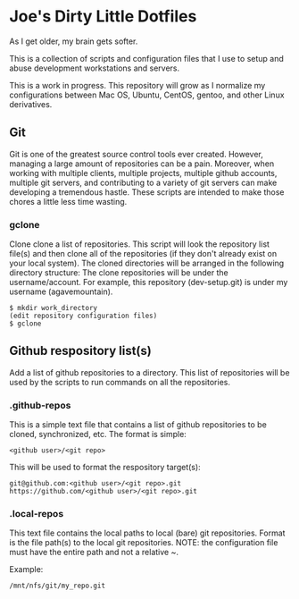 # Joe's Dirty Little Dotfiles

As I get older, my brain gets softer. 

This is a collection of scripts and configuration files 
that I use to setup and abuse development workstations and 
servers.

This is a work in progress.  This repository will grow as I normalize 
my configurations between Mac OS, Ubuntu, CentOS, gentoo, and other 
Linux derivatives.

## Git
Git is one of the greatest source control tools ever created.  However, managing 
a large amount of repositories can be a pain.  Moreover, when working with multiple 
clients, multiple projects, multiple github accounts, multiple git servers, and contributing to a 
variety of git servers can make developing a tremendous hastle.  These scripts are intended to make
those chores a little less time wasting.

### gclone

Clone clone a list of repositories.  This script will look the repository list
file(s) and then clone all of the repositories (if they don't already exist on your local
system).  The cloned directories will be arranged in the following directory structure:  The 
clone repositories will be under the username/account.  For example, this repository
(dev-setup.git) is under my username (agavemountain).  

``` 
$ mkdir work_directory
(edit repository configuration files)
$ gclone 
```

## Github respository list(s)
Add a list of github repositories to a directory.  This list of repositories
will be used by the scripts to run commands on all the repositories.

### .github-repos

This is a simple text file that contains a list of github repositories to be
cloned, synchronized, etc.  The format is simple:

```<github user>/<git repo>```

This will be used to format the respository target(s):

```
git@github.com:<github user>/<git repo>.git
https://github.com/<github user>/<git repo>.git
``` 

### .local-repos

This text file contains the local paths to local (bare) git repositories.  Format is
the file path(s) to the local git repositories. NOTE: the configuration file must
have the entire path and not a relative ~.

Example:

```
/mnt/nfs/git/my_repo.git
```


